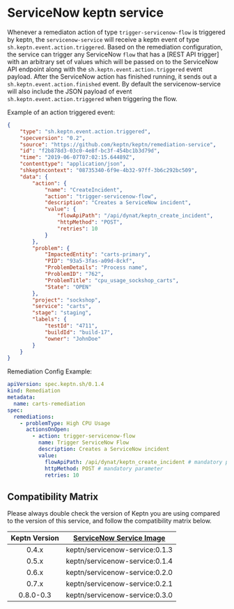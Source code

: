 # ServiceNow keptn service

Whenever a remediaton action of type `trigger-servicenow-flow` is triggered by keptn, the `servicenow-service` will receive a keptn event of type `sh.keptn.event.action.triggered`. Based on the remediation configuration, the service can trigger any ServiceNow `flow` that has a [REST API trigger] with an arbitrary set of values which will be passed on to the ServiceNow API endpoint along with the `sh.keptn.event.action.triggered` event payload. After the ServiceNow action has finished running, it sends out a `sh.keptn.event.action.finished` event. By default the servicenow-service will also include the JSON payload of event `sh.keptn.event.action.triggered` when triggering the flow.

Example of an action triggered event:

```json
{
    "type": "sh.keptn.event.action.triggered",
    "specversion": "0.2",
    "source": "https://github.com/keptn/keptn/remediation-service",
    "id": "f2b878d3-03c0-4e8f-bc3f-454bc1b3d79d",
    "time": "2019-06-07T07:02:15.64489Z",
    "contenttype": "application/json",
    "shkeptncontext": "08735340-6f9e-4b32-97ff-3b6c292bc509",
    "data": {
        "action": {
            "name": "CreateIncident",
            "action": "trigger-servicenow-flow",
            "description": "Creates a ServiceNow incident",
            "value": {
                "flowApiPath": "/api/dynat/keptn_create_incident",
                "httpMethod": "POST",
                "retries": 10
            }
        },
        "problem": {
            "ImpactedEntity": "carts-primary",
            "PID": "93a5-3fas-a09d-8ckf",
            "ProblemDetails": "Process name",
            "ProblemID": "762",
            "ProblemTitle": "cpu_usage_sockshop_carts",
            "State": "OPEN"
        },
        "project": "sockshop",
        "service": "carts",
        "stage": "staging",
        "labels": {
            "testId": "4711",
            "buildId": "build-17",
            "owner": "JohnDoe"
        }
    }
}
```

Remediation Config Example:

```yaml
apiVersion: spec.keptn.sh/0.1.4
kind: Remediation
metadata:
  name: carts-remediation
spec:
  remediations:
    - problemType: High CPU Usage
      actionsOnOpen:
        - action: trigger-servicenow-flow
          name: Trigger ServiceNow Flow
          description: Creates a ServiceNow incident
          value:
            flowApiPath: /api/dynat/keptn_create_incident # mandatory parameter
            httpMethod: POST # mandatory parameter
            retries: 10
```

## Compatibility Matrix

Please always double check the version of Keptn you are using compared to the version of this service, and follow the compatibility matrix below.

| Keptn Version    | [ServiceNow Service Image](https://hub.docker.com/r/keptncontrib/servicenow-service/tags) |
|:----------------:|:----------------------------------------:|
|       0.4.x      | keptn/servicenow-service:0.1.3  |
|       0.5.x      | keptn/servicenow-service:0.1.4  |
|       0.6.x      | keptn/servicenow-service:0.2.0  |
|       0.7.x      | keptn/servicenow-service:0.2.1  |
|      0.8.0-0.3   | keptn/servicenow-service:0.3.0  |
